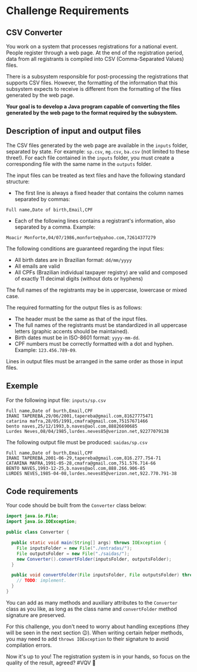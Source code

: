 # Challenge Requirements

## CSV Converter

You work on a system that processes registrations for a national event. People register through a web page. At the end of the registration period, data from all registrants is compiled into CSV (Comma-Separated Values) files.

There is a subsystem responsible for post-processing the registrations that supports CSV files. However, the formatting of the information that this subsystem expects to receive is different from the formatting of the files generated by the web page.

**Your goal is to develop a Java program capable of converting the files generated by the web page to the format required by the subsystem.**

## Description of input and output files

The CSV files generated by the web page are available in the `inputs` folder, separated by state. For example: `sp.csv`, `mg.csv`, `ba.csv` (not limited to these three!). For each file contained in the `inputs` folder, you must create a corresponding file with the same name in the `outputs` folder.

The input files can be treated as text files and have the following standard structure:

- The first line is always a fixed header that contains the column names separated by commas:
```text
Full name,Date of birth,Email,CPF
```

- Each of the following lines contains a registrant's information, also separated by a comma. Example:
```text
Moacir Monforte,04/07/1986,monforte@yahoo.com,72614377279
```

The following conditions are guaranteed regarding the input files:

- All birth dates are in Brazilian format: `dd/mm/yyyy`
- All emails are valid
- All CPFs (Brazilian individual taxpayer registry) are valid and composed of exactly 11 decimal digits (without dots or hyphens)

The full names of the registrants may be in uppercase, lowercase or mixed case.

The required formatting for the output files is as follows:
- The header must be the same as that of the input files.
- The full names of the registrants must be standardized in all uppercase letters (graphic accents should be maintained).
- Birth dates must be in ISO-8601 format: `yyyy-mm-dd`.
- CPF numbers must be correctly formatted with a dot and hyphen. Example: `123.456.789-09`.

Lines in output files must be arranged in the same order as those in input files.

## Exemple

For the following input file: `inputs/sp.csv`
```text
Full name,Date of burth,Email,CPF
IRANI TAPEREBÁ,29/06/2001,tapereba@gmail.com,81627775471
catarina mafra,28/05/1991,cmafra@gmail.com,75157671466
bento naves,25/12/1993,b.naves@aol.com,88826690685
Lurdes Neves,08/04/1985,lurdes.neves85@verizon.net,92277079138
```

The following output file must be produced: `saidas/sp.csv`
```text
Full name,Date of burth,Email,CPF
IRANI TAPEREBÁ,2001-06-29,tapereba@gmail.com,816.277.754-71
CATARINA MAFRA,1991-05-28,cmafra@gmail.com,751.576.714-66
BENTO NAVES,1993-12-25,b.naves@aol.com,888.266.906-85
LURDES NEVES,1985-04-08,lurdes.neves85@verizon.net,922.770.791-38
```

## Code requirements

Your code should be built from the `Converter` class below:

```java
import java.io.File;
import java.io.IOException;

public class Converter {

  public static void main(String[] args) throws IOException {
    File inputsFolder = new File("./entradas/");
    File outputsFolder = new File("./saidas/");
    new Converter().convertFolder(inputsFolder, outputsFolder);
  }

  public void convertFolder(File inputsFolder, File outputsFolder) throws IOException {
    // TODO: implement.
  }
}
```

You can add as many methods and auxiliary attributes to the `Converter` class as you like, as long as the class name and `convertFolder` method signature are preserved.

For this challenge, you don't need to worry about handling exceptions (they will be seen in the next section 😉). When writing certain helper methods, you may need to add `throws IOException` to their signature to avoid compilation errors.

Now it's up to you! The registration system is in your hands, so focus on the quality of the result, agreed? #VQV 🚀